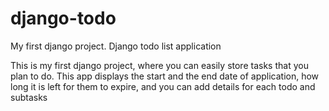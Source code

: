 # django-todo
My first django project. Django todo list application

This is my first django project, where you can easily store tasks that you plan to do.
This app displays the start and the end date of application, how long it is left for them to expire, and you can add details for each todo and subtasks
